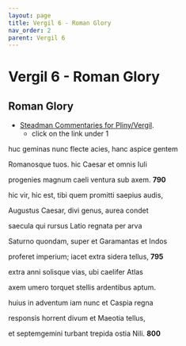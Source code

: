 ```yaml
---
layout: page
title: Vergil 6 - Roman Glory
nav_order: 2
parent: Vergil 6
---
```


# Vergil 6 - Roman Glory

## Roman Glory

- [Steadman Commentaries for Pliny/Vergil](https://geoffreysteadman.com/ap-pliny-and-vergil).
     - click on the link under 1

huc geminas nunc flecte acies, hanc aspice gentem

Romanosque tuos. hic Caesar et omnis Iuli

progenies magnum caeli ventura sub axem.               **790**

hic vir, hic est, tibi quem promitti saepius audis,

Augustus Caesar, divi genus, aurea condet

saecula qui rursus Latio regnata per arva

Saturno quondam, super et Garamantas et Indos

proferet imperium; iacet extra sidera tellus,               **795**

extra anni solisque vias, ubi caelifer Atlas

axem umero torquet stellis ardentibus aptum.

huius in adventum iam nunc et Caspia regna

responsis horrent divum et Maeotia tellus,

et septemgemini turbant trepida ostia Nili.               **800**
